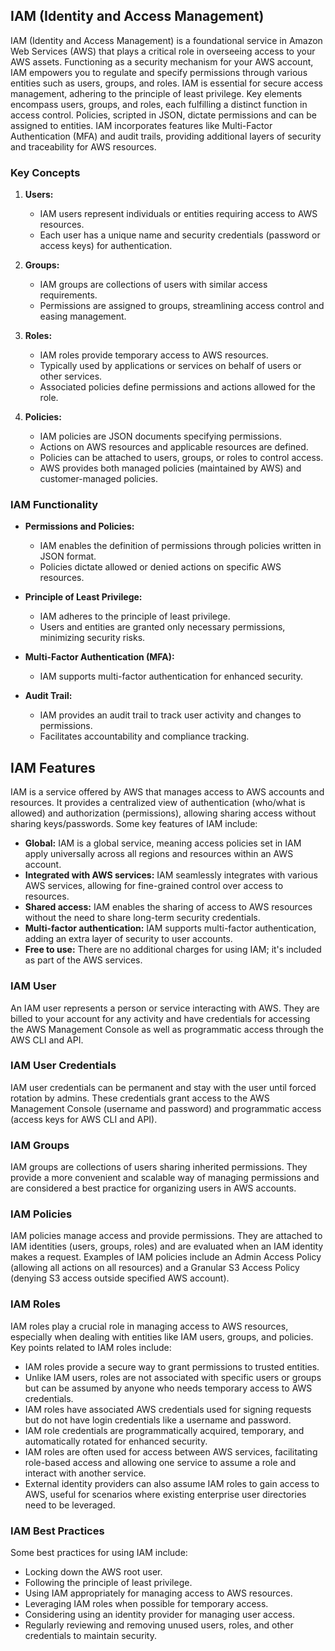 ## IAM (Identity and Access Management)

IAM (Identity and Access Management) is a foundational service in Amazon Web Services (AWS) that plays a critical role in overseeing access to your AWS assets. Functioning as a security mechanism for your AWS account, IAM empowers you to regulate and specify permissions through various entities such as users, groups, and roles. IAM is essential for secure access management, adhering to the principle of least privilege. Key elements encompass users, groups, and roles, each fulfilling a distinct function in access control. Policies, scripted in JSON, dictate permissions and can be assigned to entities. IAM incorporates features like Multi-Factor Authentication (MFA) and audit trails, providing additional layers of security and traceability for AWS resources.

### Key Concepts

1. **Users:**

   - IAM users represent individuals or entities requiring access to AWS resources.
   - Each user has a unique name and security credentials (password or access keys) for authentication.

2. **Groups:**

   - IAM groups are collections of users with similar access requirements.
   - Permissions are assigned to groups, streamlining access control and easing management.

3. **Roles:**

   - IAM roles provide temporary access to AWS resources.
   - Typically used by applications or services on behalf of users or other services.
   - Associated policies define permissions and actions allowed for the role.

4. **Policies:**
   - IAM policies are JSON documents specifying permissions.
   - Actions on AWS resources and applicable resources are defined.
   - Policies can be attached to users, groups, or roles to control access.
   - AWS provides both managed policies (maintained by AWS) and customer-managed policies.

### IAM Functionality

- **Permissions and Policies:**

  - IAM enables the definition of permissions through policies written in JSON format.
  - Policies dictate allowed or denied actions on specific AWS resources.

- **Principle of Least Privilege:**

  - IAM adheres to the principle of least privilege.
  - Users and entities are granted only necessary permissions, minimizing security risks.

- **Multi-Factor Authentication (MFA):**

  - IAM supports multi-factor authentication for enhanced security.

- **Audit Trail:**
  - IAM provides an audit trail to track user activity and changes to permissions.
  - Facilitates accountability and compliance tracking.

## IAM Features

IAM is a service offered by AWS that manages access to AWS accounts and resources. It provides a centralized view of authentication (who/what is allowed) and authorization (permissions), allowing sharing access without sharing keys/passwords. Some key features of IAM include:

- **Global:** IAM is a global service, meaning access policies set in IAM apply universally across all regions and resources within an AWS account.
- **Integrated with AWS services:** IAM seamlessly integrates with various AWS services, allowing for fine-grained control over access to resources.
- **Shared access:** IAM enables the sharing of access to AWS resources without the need to share long-term security credentials.
- **Multi-factor authentication:** IAM supports multi-factor authentication, adding an extra layer of security to user accounts.
- **Free to use:** There are no additional charges for using IAM; it's included as part of the AWS services.

### IAM User

An IAM user represents a person or service interacting with AWS. They are billed to your account for any activity and have credentials for accessing the AWS Management Console as well as programmatic access through the AWS CLI and API.

### IAM User Credentials

IAM user credentials can be permanent and stay with the user until forced rotation by admins. These credentials grant access to the AWS Management Console (username and password) and programmatic access (access keys for AWS CLI and API).

### IAM Groups

IAM groups are collections of users sharing inherited permissions. They provide a more convenient and scalable way of managing permissions and are considered a best practice for organizing users in AWS accounts.

### IAM Policies

IAM policies manage access and provide permissions. They are attached to IAM identities (users, groups, roles) and are evaluated when an IAM identity makes a request. Examples of IAM policies include an Admin Access Policy (allowing all actions on all resources) and a Granular S3 Access Policy (denying S3 access outside specified AWS account).

### IAM Roles

IAM roles play a crucial role in managing access to AWS resources, especially when dealing with entities like IAM users, groups, and policies. Key points related to IAM roles include:

- IAM roles provide a secure way to grant permissions to trusted entities.
- Unlike IAM users, roles are not associated with specific users or groups but can be assumed by anyone who needs temporary access to AWS credentials.
- IAM roles have associated AWS credentials used for signing requests but do not have login credentials like a username and password.
- IAM role credentials are programmatically acquired, temporary, and automatically rotated for enhanced security.
- IAM roles are often used for access between AWS services, facilitating role-based access and allowing one service to assume a role and interact with another service.
- External identity providers can also assume IAM roles to gain access to AWS, useful for scenarios where existing enterprise user directories need to be leveraged.

### IAM Best Practices

Some best practices for using IAM include:

- Locking down the AWS root user.
- Following the principle of least privilege.
- Using IAM appropriately for managing access to AWS resources.
- Leveraging IAM roles when possible for temporary access.
- Considering using an identity provider for managing user access.
- Regularly reviewing and removing unused users, roles, and other credentials to maintain security.
